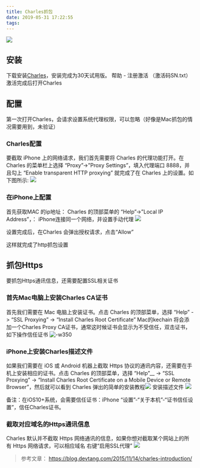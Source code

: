```yaml
---
title: Charles抓包
date: 2019-05-31 17:22:55
tags:
---
```

![](https://blog.devtang.com/images/charles-logo.png)

<!-- more -->

## 安装
下载安装[Charles](https://xclient.info/s/charles.html)，安装完成为30天试用版。
帮助 - 注册激活 （激活码SN.txt）
激活完成后打开Charles

## 配置
第一次打开Charles，会请求设置系统代理权限，可以忽略（好像是Mac抓包的情况需要用到，未验证）
### Charles配置
要截取 iPhone 上的网络请求，我们首先需要将 Charles 的代理功能打开。在 Charles 的菜单栏上选择 “Proxy”->”Proxy Settings”，填入代理端口 8888，并且勾上 “Enable transparent HTTP proxying” 就完成了在 Charles 上的设置。如下图所示:
![](https://blog.devtang.com/images/charles-proxy-setting.jpg)

### 在iPhone上配置
首先获取MAC 的ip地址： Charles 的顶部菜单的 “Help”->”Local IP Address”，：
iPhone连接同一个网络，并设置手动代理
![](https://blog.devtang.com/images/charles-iphone-setting.jpg)

设置完成后，在Charles 会弹出授权请求，点击“Allow”

这样就完成了http抓包设置

## 抓包Https
要抓包Https通讯信息，还需要配置SSL相关证书
### 首先Mac电脑上安装Charles CA证书
首先我们需要在 Mac 电脑上安装证书。点击 Charles 的顶部菜单，选择 “Help” -> “SSL Proxying” -> “Install Charles Root Certificate”
Mac的kechain 将会添加一个Charles Proxy CA证书，通常这时候证书会显示为不受信任，双击证书，如下操作信任证书
![-w350](https://dev.tencent.com/u/jindouyun_wk/p/MarkdownImages/git/raw/master/15595433607741.jpg)


### iPhone上安装Charles描述文件
如果我们需要在 iOS 或 Android 机器上截取 Https 协议的通讯内容，还需要在手机上安装相应的证书。点击 Charles 的顶部菜单，选择 “Help”__ -> “SSL Proxying” -> “Install Charles Root Certificate on a Mobile Device or Remote Browser”，然后就可以看到 Charles 弹出的简单的安装教程![](https://dev.tencent.com/u/jindouyun_wk/p/MarkdownImages/git/raw/master/15595433914976.jpg)
安装描述文件
![](https://dev.tencent.com/u/jindouyun_wk/p/MarkdownImages/git/raw/master/15595434048643.jpg)


备注：在iOS10+系统，会需要信任证书：iPhone “设置”-“关于本机”-“证书信任设置”，信任Charles证书。

### 截取对应域名的Https通讯信息
Charles 默认并不截取 Https 网络通讯的信息，如果你想对截取某个网站上的所有 Https 网络请求，可以相应域名 右键“启用SSL代理”
![](https://dev.tencent.com/u/jindouyun_wk/p/MarkdownImages/git/raw/master/15595434132822.jpg)


> 参考文章：
> https://blog.devtang.com/2015/11/14/charles-introduction/